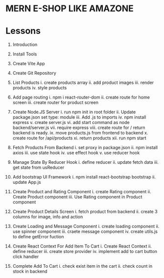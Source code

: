 # MERN E-SHOP LIKE AMAZONE

# Lessons

1.  Introduction

2.  Install Tools

3.  Create Vite App

4.  Create Git Repository

5.  List Products
        i.    create products array
        ii.   add product images
        iii.  render products
        iv.   style products

6.  Add page routing
        i.    npm i react-router-dom
        ii.   create route for home screen
        iii.  create router for product screen

7.  Create Node.JS Server
        i.    run npm init in root folder
        ii.   Update package.json set type: module
        iii.  Add .js to imports
        iv.   npm install express
        v.    create server.js
        vi.   add start command as node backend/server.js
        vii.  require express
        viii. create route for / return backend is ready.
        ix.   move products.js from frontend to backend
        x.    create route for /api/products
        xi.   return products
        xii.  run npm start

8.  Fetch Products From Backend
        i.   set proxy in package.json
        ii.  npm install axios
        iii. use state hook
        iv.  use effect hook
        v.   use reducer hook

9.  Manage State By Reducer Hook
        i.   define reducer
        ii.  update fetch data
        iii. get state from usReducer

10. Add bootstrap UI Framework
        i.   npm install react-bootstrap bootstrap
        ii.  update App.js

11. Create Product and Rating Component
        i.   create Rating component
        ii.  Create Product component
        iii. Use Rating component in Product component

12. Create Product Details Screen
        i.   fetch product from backend
        ii.  create 3 columns for image, info and action

13. Create Loading and Message Component
          i.  create loading component
         ii.  use spinner component
        iii. craete message component
         iv.  create utils.js to define getError fuction

14.  Create React Context For Add Item To Cart
         i. Create React Context
        ii. define reducer
       iii. create store provider
        iv. implement add to cart button click handler
15.  Complete Add To Cart
        i.  check exist item in the cart
       ii.  check count in stock in backend